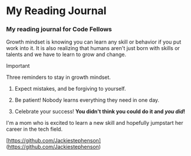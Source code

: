 # My Reading Journal

### My reading journal for Code Fellows

Growth mindset is knowing you can learn any skill or behavior if you put work into it. It is also realizing that humans aren't just born with skills or talents and we have to learn to grow and change.

>[!Important]
>Three reminders to stay in growth mindset.

1. Expect mistakes, and be forgiving to yourself.

2.  Be patient! Nobody learns everything they need in one day.

3.  Celebrate your success! **You didn't think you could do it and _you did_!**

I'm a mom who is excited to learn a new skill and hopefully jumpstart her career in the tech field. 

   [https://github.com/Jackiestephenson] (https://github.com/Jackiestephenson)
   
